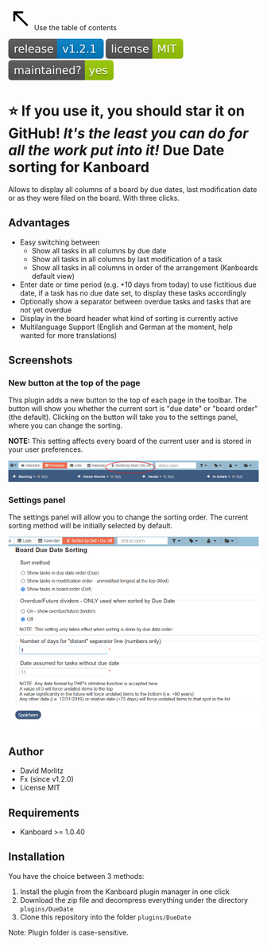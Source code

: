 ![north_west](./assets/images/north_west.svg) Use the table of contents

[![version](./Assets/images/version.svg)](https://github.com/JustFxDev/ThemeMaestro/releases) [![license](./Assets/images/license.svg)](https://github.com/JustFxDev/ThemeMaestro/blob/main/LICENSE) [![maintainedyes](./Assets/images/maintained.svg)](https://github.com/JustFxDev/ThemeMaestro/graphs/contributors)

**:star: If you use it, you should star it on GitHub!** *It's the least you can do for all the work put into it!*
Due Date sorting for Kanboard
=============================

Allows to display all columns of a board by due dates, last modification date or as they were filed on the board. With three clicks.

Advantages
----------
- Easy switching between
  - Show all tasks in all columns by due date
  - Show all tasks in all columns by last modification of a task
  - Show all tasks in all columns in order of the arrangement (Kanboards default view)
- Enter date or time period (e.g. +10 days from today) to use fictitious due date, if a task has no due date set, to display these tasks accordingly
- Optionally show a separator between overdue tasks and tasks that are not yet overdue
- Display in the board header what kind of sorting is currently active
- Multilanguage Support (English and German at the moment, help wanted for more translations)

Screenshots
-----------

### New button at the top of the page

This plugin adds a new button to the top of each page in the toolbar.  The button will show you whether the current sort is "due date" or "board order" (the default).  Clicking on the button will take you to the settings panel, where you can change the sorting.

**NOTE:**  This setting affects every board of the current user and is stored in your user preferences.

![image-20230111142015007](./assets/images/image-20230111142015007.png)

### Settings panel

The settings panel will allow you to change the sorting order.  The current sorting method will be initially selected by default.  

![image-20230111143041431](./assets/images/image-20230111143041431.png)

Author
------

- David Morlitz
- Fx (since v1.2.0)
- License MIT

Requirements
------------

- Kanboard >= 1.0.40

Installation
------------

You have the choice between 3 methods:

1. Install the plugin from the Kanboard plugin manager in one click
2. Download the zip file and decompress everything under the directory `plugins/DueDate`
3. Clone this repository into the folder `plugins/DueDate`

Note: Plugin folder is case-sensitive.

